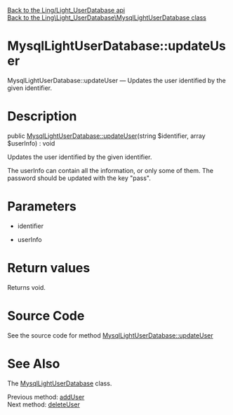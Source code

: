 [Back to the Ling/Light_UserDatabase api](https://github.com/lingtalfi/Light_UserDatabase/blob/master/doc/api/Ling/Light_UserDatabase.md)<br>
[Back to the Ling\Light_UserDatabase\MysqlLightUserDatabase class](https://github.com/lingtalfi/Light_UserDatabase/blob/master/doc/api/Ling/Light_UserDatabase/MysqlLightUserDatabase.md)


MysqlLightUserDatabase::updateUser
================



MysqlLightUserDatabase::updateUser — Updates the user identified by the given identifier.




Description
================


public [MysqlLightUserDatabase::updateUser](https://github.com/lingtalfi/Light_UserDatabase/blob/master/doc/api/Ling/Light_UserDatabase/MysqlLightUserDatabase/updateUser.md)(string $identifier, array $userInfo) : void




Updates the user identified by the given identifier.

The userInfo can contain all the information, or only some of them.
The password should be updated with the key "pass".




Parameters
================


- identifier

    

- userInfo

    


Return values
================

Returns void.








Source Code
===========
See the source code for method [MysqlLightUserDatabase::updateUser](https://github.com/lingtalfi/Light_UserDatabase/blob/master/MysqlLightUserDatabase.php#L130-L143)


See Also
================

The [MysqlLightUserDatabase](https://github.com/lingtalfi/Light_UserDatabase/blob/master/doc/api/Ling/Light_UserDatabase/MysqlLightUserDatabase.md) class.

Previous method: [addUser](https://github.com/lingtalfi/Light_UserDatabase/blob/master/doc/api/Ling/Light_UserDatabase/MysqlLightUserDatabase/addUser.md)<br>Next method: [deleteUser](https://github.com/lingtalfi/Light_UserDatabase/blob/master/doc/api/Ling/Light_UserDatabase/MysqlLightUserDatabase/deleteUser.md)<br>

